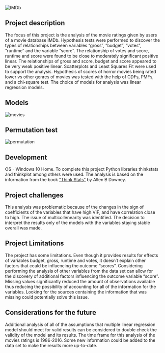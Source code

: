 ![IMDb](https://github.com/natacasey/IMDb_Movie_Rating_Analysis_with_Python/blob/master/_assets/movies_pic.jpg)

## Project description
The focus of this project is the analysis of the movie ratings given by users of a movie database IMDb. 
Hypothesis tests were performed to discover the types of relationships between variables “gross”, “budget”, “votes”, “runtime” and the variable “score”. 
The relationship of votes and score, runtime and score were found to be close to moderately significant positive linear.
The relationships of gross and score, budget and score appeared to be very weak positive linear. Scatterplots and Least Squares Fit were used to support the analysis. 
Hypothesis of scores of horror movies being rated lower vs other genres of movies was tested with the help of CDFs, PMFs, and a chi-square test. 
The choice of models for analysis was linear regression models. 

## Models 

![movies](https://github.com/natacasey/IMDb_Movie_Rating_Analysis/blob/master/_assets/models.PNG)


## Permutation test

![permutation](https://github.com/natacasey/IMDb_Movie_Rating_Analysis/blob/master/_assets/permutation_test.PNG)

## Development
OS - Windows 10 Home. 
To complete this project Python libraries thinkstats and thinkplot among others were used. The analysis is based on the information from the book  ["Think Stats"](https://github.com/AllenDowney/ThinkStats2) by Allen B Downey.

## Project challenges

This analysis was problematic because of the changes in the sign of coefficients of the variables that have high VIF, and have correlation close to high. 
The issue of multicollenearity was identified.
The decision to interpret the results only of the models with the variables staying stable overall was made.

## Project Limitations

The project has some limitations. Even though it provides results for effects of variables budget, gross, runtime and votes, it doesn’t explain other factors that could be influencing the outcome “scores”. 
Considering performing the analysis of other variables from the data set can allow for the discovery of additional factors influencing the outcome variable “score”.
Missing values significantly reduced the amount of observations available thus reducing the possibility of accounting for all of the information for the variables.
Looking for the sources containing the information that was missing could potentially solve this issue. 

## Considerations for the future

Additional analysis of all of the assumptions that multiple linear regression model should meet for valid results can be considered to double check the validity of the model and its results. 
The time frame for this analysis of the movies ratings is 1986-2016. Some new information could be added to the data set to make the results more up-to-date. 
